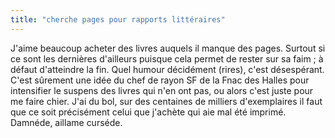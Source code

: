 ```yaml
---
title: "cherche pages pour rapports littéraires"
---
```


J'aime beaucoup acheter des livres auquels il manque des pages. Surtout si ce
sont les dernières d'ailleurs puisque cela permet de rester sur sa faim ; à
défaut d'atteindre la fin. Quel humour décidément (rires), c'est désespérant.  
C'est sûrement une idée du chef de rayon SF de la Fnac des Halles pour
intensifier le suspens des livres qui n'en ont pas, ou alors c'est juste pour
me faire chier. J'ai du bol, sur des centaines de milliers d'exemplaires il
faut que ce soit précisément celui que j'achète qui aie mal été imprimé.
Damnéde, aillame curséde.

